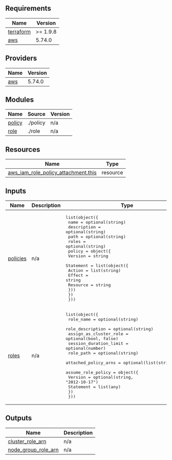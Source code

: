 <!-- BEGIN_TF_DOCS -->
## Requirements

| Name | Version |
|------|---------|
| <a name="requirement_terraform"></a> [terraform](#requirement\_terraform) | >= 1.9.8 |
| <a name="requirement_aws"></a> [aws](#requirement\_aws) | 5.74.0 |

## Providers

| Name | Version |
|------|---------|
| <a name="provider_aws"></a> [aws](#provider\_aws) | 5.74.0 |

## Modules

| Name | Source | Version |
|------|--------|---------|
| <a name="module_policy"></a> [policy](#module\_policy) | ./policy | n/a |
| <a name="module_role"></a> [role](#module\_role) | ./role | n/a |

## Resources

| Name | Type |
|------|------|
| [aws_iam_role_policy_attachment.this](https://registry.terraform.io/providers/hashicorp/aws/5.74.0/docs/resources/iam_role_policy_attachment) | resource |

## Inputs

| Name | Description | Type | Default | Required |
|------|-------------|------|---------|:--------:|
| <a name="input_policies"></a> [policies](#input\_policies) | n/a | <pre>list(object({<br/>    name        = optional(string)<br/>    description = optional(string)<br/>    path        = optional(string)<br/>    roles       = optional(string)<br/>    policy = object({<br/>      Version = string<br/>      Statement = list(object({<br/>        Action   = list(string)<br/>        Effect   = string<br/>        Resource = string<br/>      }))<br/>    })<br/>  }))</pre> | `[]` | no |
| <a name="input_roles"></a> [roles](#input\_roles) | n/a | <pre>list(object({<br/>    role_name              = optional(string)<br/>    role_description       = optional(string)<br/>    assign_as_cluster_role = optional(bool, false)<br/>    session_duration_limit = optional(number)<br/>    role_path              = optional(string)<br/>    attached_policy_arns   = optional(list(string), [])<br/>    assume_role_policy = object({<br/>      Version   = optional(string, "2012-10-17")<br/>      Statement = list(any)<br/>    })<br/>  }))</pre> | n/a | yes |

## Outputs

| Name | Description |
|------|-------------|
| <a name="output_cluster_role_arn"></a> [cluster\_role\_arn](#output\_cluster\_role\_arn) | n/a |
| <a name="output_node_group_role_arn"></a> [node\_group\_role\_arn](#output\_node\_group\_role\_arn) | n/a |
<!-- END_TF_DOCS -->